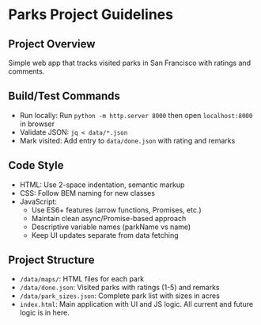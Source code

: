 # Parks Project Guidelines

## Project Overview
Simple web app that tracks visited parks in San Francisco with ratings and comments.


## Build/Test Commands
- Run locally: Run `python -m http.server 8000` then open `localhost:8000` in browser
- Validate JSON: `jq < data/*.json`
- Mark visited: Add entry to `data/done.json` with rating and remarks

## Code Style
- HTML: Use 2-space indentation, semantic markup
- CSS: Follow BEM naming for new classes
- JavaScript:
  - Use ES6+ features (arrow functions, Promises, etc.)
  - Maintain clean async/Promise-based approach
  - Descriptive variable names (parkName vs name)
  - Keep UI updates separate from data fetching

## Project Structure
- `/data/maps/`: HTML files for each park
- `/data/done.json`: Visited parks with ratings (1-5) and remarks
- `/data/park_sizes.json`: Complete park list with sizes in acres
- `index.html`: Main application with UI and JS logic. All current and future logic is in here.
